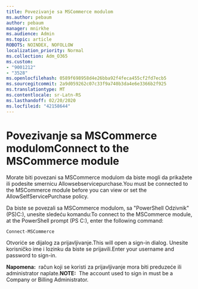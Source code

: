 ```yaml
---
title: Povezivanje sa MSCommerce modulom
ms.author: pebaum
author: pebaum
manager: mnirkhe
ms.audience: Admin
ms.topic: article
ROBOTS: NOINDEX, NOFOLLOW
localization_priority: Normal
ms.collection: Adm_O365
ms.custom:
- "9001212"
- "3528"
ms.openlocfilehash: 0589f698958d4e26bba92f4feca455cf2fd7ecb5
ms.sourcegitcommit: 2a9d059262c07c33f9a740b3da4e6e3366b2f925
ms.translationtype: MT
ms.contentlocale: sr-Latn-RS
ms.lasthandoff: 02/20/2020
ms.locfileid: "42158644"
---
```

# <a name="connect-to-the-mscommerce-module"></a><span data-ttu-id="c3903-102">Povezivanje sa MSCommerce modulom</span><span class="sxs-lookup"><span data-stu-id="c3903-102">Connect to the MSCommerce module</span></span>

<span data-ttu-id="c3903-103">Morate biti povezani sa MSCommerce modulom da biste mogli da prikažete ili podesite smernicu Allowsebservicepurchase.</span><span class="sxs-lookup"><span data-stu-id="c3903-103">You must be connected to the MSCommerce module before you can view or set the AllowSelfServicePurchase policy.</span></span>  

<span data-ttu-id="c3903-104">Da biste se povezali sa MSCommerce modulom, sa "PowerShell Odzivnik" (PS\)C:), unesite sledeću komandu:</span><span class="sxs-lookup"><span data-stu-id="c3903-104">To connect to the MSCommerce module, at the PowerShell prompt (PS C:\), enter the following command:</span></span>

`Connect-MSCommerce`

<span data-ttu-id="c3903-105">Otvoriće se dijalog za prijavljivanje.</span><span class="sxs-lookup"><span data-stu-id="c3903-105">This will open a sign-in dialog.</span></span> <span data-ttu-id="c3903-106">Unesite korisničko ime i lozinku da biste se prijavili.</span><span class="sxs-lookup"><span data-stu-id="c3903-106">Enter your username and password to sign-in.</span></span>

<span data-ttu-id="c3903-107">**Napomena:**&nbsp;&nbsp;račun koji se koristi za prijavljivanje mora biti preduzeće ili administrator naplate.</span><span class="sxs-lookup"><span data-stu-id="c3903-107">**NOTE:**&nbsp;&nbsp;The account used to sign in must be a Company or Billing Administrator.</span></span>
